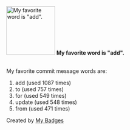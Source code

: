 <img src="https://github.com/my-badges/my-badges/blob/master/src/all-badges/favorite-word/favorite-word.png?raw=true" alt="My favorite word is &quot;add&quot;." title="My favorite word is &quot;add&quot;." width="128">
<strong>My favorite word is &quot;add&quot;.</strong>
<br><br>

My favorite commit message words are:

1. add (used 1087 times)
2. to (used 757 times)
3. for (used 549 times)
4. update (used 548 times)
5. from (used 471 times)


Created by <a href="https://github.com/my-badges/my-badges">My Badges</a>